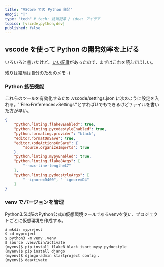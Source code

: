 ```yaml
---
title: "VSCode での Python 開発"
emoji: "🐍"
type: "tech" # tech: 技術記事 / idea: アイデア
topics: [vscode,python,dev]
published: false
---
```


## vscode を使って Python の開発効率を上げる

いろいろと書いたけど、[いい記事](https://qiita.com/nanato12/items/ddf26487eb30714251c3)があったので、まずはこれを読んでほしい。

残りは結局は自分のためのメモ;-)

### Python 拡張機能


これらのツールを有効化するため .vscode/settings.json に次のように設定を入れる。''File>Preferences>Settings''とすればUIでもできるけどファイルを書いた方が早い。

```json
{
    "python.linting.flake8Enabled": true,
    "python.linting.pycodestyleEnabled": true,
    "python.formating.provider": "black",
    "editor.formatOnSave": true,
    "editor.codeActionsOnSave": {
        "source.organizeImports": true
    },
    "python.linting.mypyEnabled": true,
    "python.linting.flake8Args": [
        "--max-line-length=87"
    ],
    "python.linting.pydocstyleArgs": [
        "--ignore=D400", "--ignore=D4"
    ]
}
```

### venv でバージョンを管理

Python3.5以降のPython公式の仮想環境ツールであるvenvを使い、プロジェクトごとに仮想環境を作成する。

```shell
$ mkdir myproject
$ cd myproject
$ python3 -m venv .venv
$ source .venv/bin/activate
(myenv)$ pip install flake8 black isort mypy pydocstyle
(myenv)$ pip install django
(myenv)$ django-admin startproject config .
(myenv)$ deactivate
```
